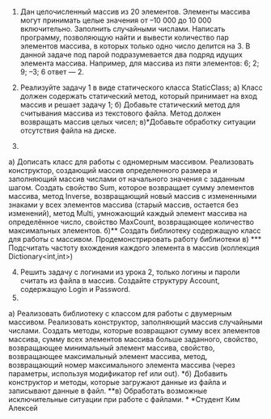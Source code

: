   1. Дан целочисленный массив из 20 элементов. Элементы массива могут принимать целые значения от –10 000 до 10 000 включительно. Заполнить случайными числами. Написать программу, позволяющую найти и вывести количество пар элементов массива, в которых только одно число делится на 3. В данной задаче под парой подразумевается два подряд идущих элемента массива.
Например, для массива из пяти элементов: 6; 2; 9; –3; 6 ответ — 2.

2. Реализуйте задачу 1 в виде статического класса StaticClass;
а) Класс должен содержать статический метод, который принимает на вход массив и решает задачу 1;
б) Добавьте статический метод для считывания массива из текстового файла. Метод должен возвращать массив целых чисел;
в)*Добавьте обработку ситуации отсутствия файла на диске.

3.
а) Дописать класс для работы с одномерным массивом. Реализовать конструктор, создающий массив определенного размера и заполняющий массив числами от начального значения с заданным шагом. Создать свойство Sum, которое возвращает сумму элементов массива, метод Inverse, возвращающий новый массив с измененными знаками у всех элементов массива (старый массив, остается без изменений), метод Multi, умножающий каждый элемент массива на определённое число, свойство MaxCount, возвращающее количество максимальных элементов.
б)** Создать библиотеку содержащую класс для работы с массивом. Продемонстрировать работу библиотеки
в) *** Подсчитать частоту вхождения каждого элемента в массив (коллекция Dictionary<int,int>)

4. Решить задачу с логинами из урока 2, только логины и пароли считать из файла в массив. Создайте структуру Account, содержащую Login и Password.
5.
а) Реализовать библиотеку с классом для работы с двумерным массивом. Реализовать конструктор, заполняющий массив случайными числами. Создать методы, которые возвращают сумму всех элементов массива, сумму всех элементов массива больше заданного, свойство, возвращающее минимальный элемент массива, свойство, возвращающее максимальный элемент массива, метод, возвращающий номер максимального элемента массива (через параметры, используя модификатор ref или out).
*б) Добавить конструктор и методы, которые загружают данные из файла и записывают данные в файл.
**в) Обработать возможные исключительные ситуации при работе с файлами.
*
*Студент Ким Алексей
